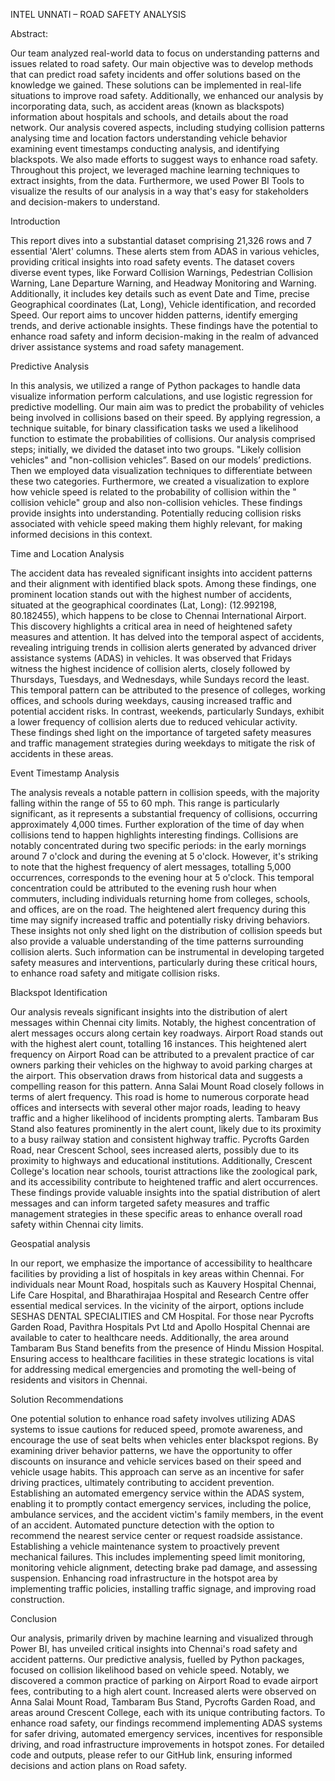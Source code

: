 INTEL UNNATI – ROAD SAFETY ANALYSIS  

Abstract:   

Our team analyzed real-world data to focus on understanding patterns and issues related to road safety. Our main objective was to develop methods that can predict road safety incidents and offer solutions based on the knowledge we gained. These solutions can be implemented in real-life situations to improve road safety. Additionally, we enhanced our analysis by incorporating data, such, as accident areas (known as blackspots) information about hospitals and schools, and details about the road network. Our analysis covered aspects, including studying collision patterns analysing time and location factors understanding vehicle behavior examining event timestamps conducting analysis, and identifying blackspots. We also made efforts to suggest ways to enhance road safety. Throughout this project, we leveraged machine learning techniques to extract insights, from the data. Furthermore, we used Power BI Tools to visualize the results of our analysis in a way that's easy for stakeholders and decision-makers to understand. 

 

Introduction 

This report dives into a substantial dataset comprising 21,326 rows and 7 essential 'Alert' columns. These alerts stem from ADAS in various vehicles, providing critical insights into road safety events. The dataset covers diverse event types, like Forward Collision Warnings, Pedestrian Collision Warning, Lane Departure Warning, and Headway Monitoring and Warning. Additionally, it includes key details such as event Date and Time, precise Geographical coordinates (Lat, Long), Vehicle identification, and recorded Speed. Our report aims to uncover hidden patterns, identify emerging trends, and derive actionable insights. These findings have the potential to enhance road safety and inform decision-making in the realm of advanced driver assistance systems and road safety management. 

Predictive Analysis  

In this analysis, we utilized a range of Python packages to handle data visualize information perform calculations, and use logistic regression for predictive modelling. Our main aim was to predict the probability of vehicles being involved in collisions based on their speed. By applying regression, a technique suitable, for binary classification tasks we used a likelihood function to estimate the probabilities of collisions. Our analysis comprised steps; initially, we divided the dataset into two groups. "Likely collision vehicles" and "non-collision vehicles”. Based on our models’ predictions. Then we employed data visualization techniques to differentiate between these two categories. Furthermore, we created a visualization to explore how vehicle speed is related to the probability of collision within the " collision vehicle" group and also non-collision vehicles. These findings provide insights into understanding. Potentially reducing collision risks associated with vehicle speed making them highly relevant, for making informed decisions in this context. 

Time and Location Analysis 

 The accident data has revealed significant insights into accident patterns and their alignment with identified black spots. Among these findings, one prominent location stands out with the highest number of accidents, situated at the geographical coordinates (Lat, Long): (12.992198, 80.182455), which happens to be close to Chennai International Airport. This discovery highlights a critical area in need of heightened safety measures and attention. It has delved into the temporal aspect of accidents, revealing intriguing trends in collision alerts generated by advanced driver assistance systems (ADAS) in vehicles. It was observed that Fridays witness the highest incidence of collision alerts, closely followed by Thursdays, Tuesdays, and Wednesdays, while Sundays record the least. This temporal pattern can be attributed to the presence of colleges, working offices, and schools during weekdays, causing increased traffic and potential accident risks. In contrast, weekends, particularly Sundays, exhibit a lower frequency of collision alerts due to reduced vehicular activity. These findings shed light on the importance of targeted safety measures and traffic management strategies during weekdays to mitigate the risk of accidents in these areas. 

Event Timestamp Analysis 

The analysis reveals a notable pattern in collision speeds, with the majority falling within the range of 55 to 60 mph. This range is particularly significant, as it represents a substantial frequency of collisions, occurring approximately 4,000 times. Further exploration of the time of day when collisions tend to happen highlights interesting findings. Collisions are notably concentrated during two specific periods: in the early mornings around 7 o'clock and during the evening at 5 o'clock. However, it's striking to note that the highest frequency of alert messages, totalling 5,000 occurrences, corresponds to the evening hour at 5 o'clock. This temporal concentration could be attributed to the evening rush hour when commuters, including individuals returning home from colleges, schools, and offices, are on the road. The heightened alert frequency during this time may signify increased traffic and potentially risky driving behaviors. These insights not only shed light on the distribution of collision speeds but also provide a valuable understanding of the time patterns surrounding collision alerts. Such information can be instrumental in developing targeted safety measures and interventions, particularly during these critical hours, to enhance road safety and mitigate collision risks. 

Blackspot Identification           

Our analysis reveals significant insights into the distribution of alert messages within Chennai city limits. Notably, the highest concentration of alert messages occurs along certain key roadways. Airport Road stands out with the highest alert count, totalling 16 instances. This heightened alert frequency on Airport Road can be attributed to a prevalent practice of car owners parking their vehicles on the highway to avoid parking charges at the airport. This observation draws from historical data and suggests a compelling reason for this pattern. Anna Salai Mount Road closely follows in terms of alert frequency. This road is home to numerous corporate head offices and intersects with several other major roads, leading to heavy traffic and a higher likelihood of incidents prompting alerts. Tambaram Bus Stand also features prominently in the alert count, likely due to its proximity to a busy railway station and consistent highway traffic. Pycrofts Garden Road, near Crescent School, sees increased alerts, possibly due to its proximity to highways and educational institutions. Additionally, Crescent College's location near schools, tourist attractions like the zoological park, and its accessibility contribute to heightened traffic and alert occurrences. These findings provide valuable insights into the spatial distribution of alert messages and can inform targeted safety measures and traffic management strategies in these specific areas to enhance overall road safety within Chennai city limits. 

Geospatial analysis  

In our report, we emphasize the importance of accessibility to healthcare facilities by providing a list of hospitals in key areas within Chennai. For individuals near Mount Road, hospitals such as Kauvery Hospital Chennai, Life Care Hospital, and Bharathirajaa Hospital and Research Centre offer essential medical services. In the vicinity of the airport, options include SESHAS DENTAL SPECIALITIES and CM Hospital. For those near Pycrofts Garden Road, Pavithra Hospitals Pvt Ltd and Apollo Hospital Chennai are available to cater to healthcare needs. Additionally, the area around Tambaram Bus Stand benefits from the presence of Hindu Mission Hospital. Ensuring access to healthcare facilities in these strategic locations is vital for addressing medical emergencies and promoting the well-being of residents and visitors in Chennai. 

Solution Recommendations 

One potential solution to enhance road safety involves utilizing ADAS systems to issue cautions for reduced speed, promote awareness, and encourage the use of seat belts when vehicles enter blackspot regions. By examining driver behavior patterns, we have the opportunity to offer discounts on insurance and vehicle services based on their speed and vehicle usage habits. This approach can serve as an incentive for safer driving practices, ultimately contributing to accident prevention. Establishing an automated emergency service within the ADAS system, enabling it to promptly contact emergency services, including the police, ambulance services, and the accident victim's family members, in the event of an accident. Automated puncture detection with the option to recommend the nearest service center or request roadside assistance. Establishing a vehicle maintenance system to proactively prevent mechanical failures. This includes implementing speed limit monitoring, monitoring vehicle alignment, detecting brake pad damage, and assessing suspension. Enhancing road infrastructure in the hotspot area by implementing traffic policies, installing traffic signage, and improving road construction. 

Conclusion 

Our analysis, primarily driven by machine learning and visualized through Power BI, has unveiled critical insights into Chennai's road safety and accident patterns. Our predictive analysis, fuelled by Python packages, focused on collision likelihood based on vehicle speed. Notably, we discovered a common practice of parking on Airport Road to evade airport fees, contributing to a high alert count. Increased alerts were observed on Anna Salai Mount Road, Tambaram Bus Stand, Pycrofts Garden Road, and areas around Crescent College, each with its unique contributing factors. To enhance road safety, our findings recommend implementing ADAS systems for safer driving, automated emergency services, incentives for responsible driving, and road infrastructure improvements in hotspot zones. For detailed code and outputs, please refer to our GitHub link, ensuring informed decisions and action plans on Road safety. 

 

 
